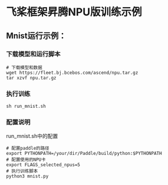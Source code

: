 # 飞桨框架昇腾NPU版训练示例


## Mnist运行示例：

### 下载模型和运行脚本
```
# 下载模型和数据
wget https://fleet.bj.bcebos.com/ascend/npu.tar.gz
tar xzvf npu.tar.gz
```

### 执行训练
```
sh run_mnist.sh
```

### 配置说明

run_mnist.sh中的配置
```
# 配置paddle的路径
export PYTHONPATH=/your/dir/Paddle/build/python:$PYTHONPATH
# 配置使用的NPU卡
export FLAGS_selected_npus=5
# 执行训练脚本
python3 mnist.py
```
